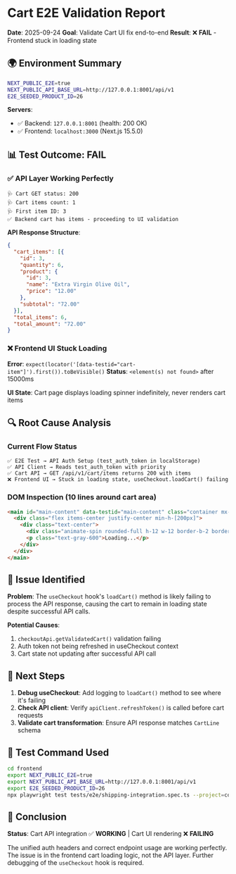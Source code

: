 # Cart E2E Validation Report

**Date**: 2025-09-24
**Goal**: Validate Cart UI fix end-to-end
**Result**: ❌ **FAIL** - Frontend stuck in loading state

## 🌍 Environment Summary

```bash
NEXT_PUBLIC_E2E=true
NEXT_PUBLIC_API_BASE_URL=http://127.0.0.1:8001/api/v1
E2E_SEEDED_PRODUCT_ID=26
```

**Servers**:
- ✅ Backend: `127.0.0.1:8001` (health: 200 OK)
- ✅ Frontend: `localhost:3000` (Next.js 15.5.0)

## 📊 Test Outcome: **FAIL**

### ✅ API Layer Working Perfectly
```
🩺 Cart GET status: 200
🩺 Cart items count: 1
🩺 First item ID: 3
✅ Backend cart has items - proceeding to UI validation
```

**API Response Structure**:
```json
{
  "cart_items": [{
    "id": 3,
    "quantity": 6,
    "product": {
      "id": 3,
      "name": "Extra Virgin Olive Oil",
      "price": "12.00"
    },
    "subtotal": "72.00"
  }],
  "total_items": 6,
  "total_amount": "72.00"
}
```

### ❌ Frontend UI Stuck Loading

**Error**: `expect(locator('[data-testid="cart-item"]').first()).toBeVisible()`
**Status**: `<element(s) not found>` after 15000ms

**UI State**: Cart page displays loading spinner indefinitely, never renders cart items

## 🔍 Root Cause Analysis

### Current Flow Status
```
✅ E2E Test → API Auth Setup (test_auth_token in localStorage)
✅ API Client → Reads test_auth_token with priority
✅ Cart API → GET /api/v1/cart/items returns 200 with items
❌ Frontend UI → Stuck in loading state, useCheckout.loadCart() failing
```

### DOM Inspection (10 lines around cart area)
```html
<main id="main-content" data-testid="main-content" class="container mx-auto px-4 py-8">
  <div class="flex items-center justify-center min-h-[200px]">
    <div class="text-center">
      <div class="animate-spin rounded-full h-12 w-12 border-b-2 border-primary mx-auto mb-4"></div>
      <p class="text-gray-600">Loading...</p>
    </div>
  </div>
</main>
```

## 🚨 Issue Identified

**Problem**: The `useCheckout` hook's `loadCart()` method is likely failing to process the API response, causing the cart to remain in loading state despite successful API calls.

**Potential Causes**:
1. `checkoutApi.getValidatedCart()` validation failing
2. Auth token not being refreshed in useCheckout context
3. Cart state not updating after successful API call

## 🔧 Next Steps

1. **Debug useCheckout**: Add logging to `loadCart()` method to see where it's failing
2. **Check API client**: Verify `apiClient.refreshToken()` is called before cart requests
3. **Validate cart transformation**: Ensure API response matches `CartLine` schema

## 📝 Test Command Used
```bash
cd frontend
export NEXT_PUBLIC_E2E=true
export NEXT_PUBLIC_API_BASE_URL=http://127.0.0.1:8001/api/v1
export E2E_SEEDED_PRODUCT_ID=26
npx playwright test tests/e2e/shipping-integration.spec.ts --project=consumer --reporter=line
```

## 🏁 Conclusion

**Status**: Cart API integration ✅ **WORKING** | Cart UI rendering ❌ **FAILING**

The unified auth headers and correct endpoint usage are working perfectly. The issue is in the frontend cart loading logic, not the API layer. Further debugging of the `useCheckout` hook is required.
